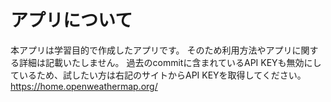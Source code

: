 # アプリについて

本アプリは学習目的で作成したアプリです。 そのため利用方法やアプリに関する詳細は記載いたしません。
過去のcommitに含まれているAPI KEYも無効にしているため、試したい方は右記のサイトからAPI KEYを取得してください。 https://home.openweathermap.org/
